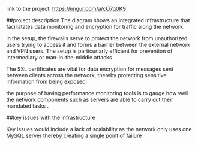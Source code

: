 link to the project: https://imgur.com/a/cO7q0K9

##project description
The diagram shows an integrated infrastructure that faciliatates data monitoring and encryption for traffic along the network.

in the setup, the firewalls serve to protect the network from unauthorized users trying to access it and forms a barrier between the external network and VPN users. The setup is particurlarly efficient for prevention of intermediary or man-in-the-middle attacks

The SSL certificates are vital for data encryption for messages sent between clients across the network, thereby protecting sensitive information from being exposed.

the purpose of having performance monitoring tools is to gauge how well the network components such as servers are able to carry out their mandated tasks .

##key issues with the infrastructure

Key issues would include a lack of scalability as the network only uses one MySQL server thereby creating a single point of failure